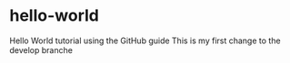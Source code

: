 # hello-world
Hello World tutorial using the GitHub guide
This is my first change to the develop branche
